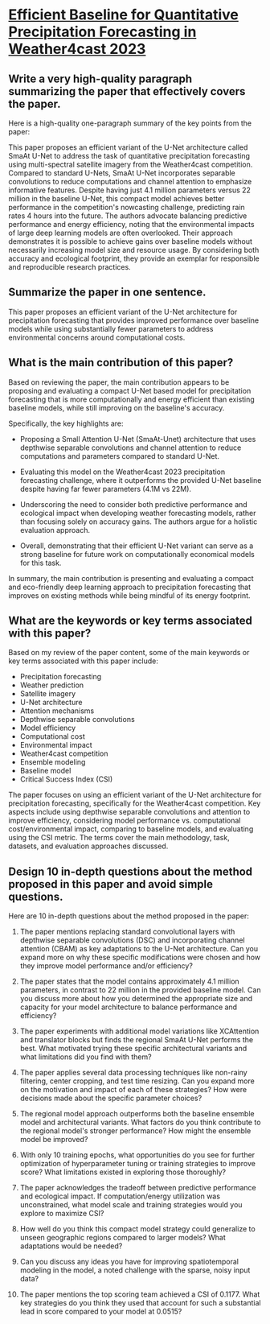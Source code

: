 # [Efficient Baseline for Quantitative Precipitation Forecasting in   Weather4cast 2023](https://arxiv.org/abs/2311.18806)

## Write a very high-quality paragraph summarizing the paper that effectively covers the paper.

 Here is a high-quality one-paragraph summary of the key points from the paper:

This paper proposes an efficient variant of the U-Net architecture called SmaAt U-Net to address the task of quantitative precipitation forecasting using multi-spectral satellite imagery from the Weather4cast competition. Compared to standard U-Nets, SmaAt U-Net incorporates separable convolutions to reduce computations and channel attention to emphasize informative features. Despite having just 4.1 million parameters versus 22 million in the baseline U-Net, this compact model achieves better performance in the competition's nowcasting challenge, predicting rain rates 4 hours into the future. The authors advocate balancing predictive performance and energy efficiency, noting that the environmental impacts of large deep learning models are often overlooked. Their approach demonstrates it is possible to achieve gains over baseline models without necessarily increasing model size and resource usage. By considering both accuracy and ecological footprint, they provide an exemplar for responsible and reproducible research practices.


## Summarize the paper in one sentence.

 This paper proposes an efficient variant of the U-Net architecture for precipitation forecasting that provides improved performance over baseline models while using substantially fewer parameters to address environmental concerns around computational costs.


## What is the main contribution of this paper?

 Based on reviewing the paper, the main contribution appears to be proposing and evaluating a compact U-Net based model for precipitation forecasting that is more computationally and energy efficient than existing baseline models, while still improving on the baseline's accuracy. 

Specifically, the key highlights are:

- Proposing a Small Attention U-Net (SmaAt-Unet) architecture that uses depthwise separable convolutions and channel attention to reduce computations and parameters compared to standard U-Net.

- Evaluating this model on the Weather4cast 2023 precipitation forecasting challenge, where it outperforms the provided U-Net baseline despite having far fewer parameters (4.1M vs 22M).

- Underscoring the need to consider both predictive performance and ecological impact when developing weather forecasting models, rather than focusing solely on accuracy gains. The authors argue for a holistic evaluation approach.

- Overall, demonstrating that their efficient U-Net variant can serve as a strong baseline for future work on computationally economical models for this task.

In summary, the main contribution is presenting and evaluating a compact and eco-friendly deep learning approach to precipitation forecasting that improves on existing methods while being mindful of its energy footprint.


## What are the keywords or key terms associated with this paper?

 Based on my review of the paper content, some of the main keywords or key terms associated with this paper include:

- Precipitation forecasting
- Weather prediction 
- Satellite imagery
- U-Net architecture
- Attention mechanisms
- Depthwise separable convolutions
- Model efficiency 
- Computational cost
- Environmental impact
- Weather4cast competition
- Ensemble modeling
- Baseline model
- Critical Success Index (CSI)

The paper focuses on using an efficient variant of the U-Net architecture for precipitation forecasting, specifically for the Weather4cast competition. Key aspects include using depthwise separable convolutions and attention to improve efficiency, considering model performance vs. computational cost/environmental impact, comparing to baseline models, and evaluating using the CSI metric. The terms cover the main methodology, task, datasets, and evaluation approaches discussed.


## Design 10 in-depth questions about the method proposed in this paper and avoid simple questions.

 Here are 10 in-depth questions about the method proposed in the paper:

1) The paper mentions replacing standard convolutional layers with depthwise separable convolutions (DSC) and incorporating channel attention (CBAM) as key adaptations to the U-Net architecture. Can you expand more on why these specific modifications were chosen and how they improve model performance and/or efficiency?

2) The paper states that the model contains approximately 4.1 million parameters, in contrast to 22 million in the provided baseline model. Can you discuss more about how you determined the appropriate size and capacity for your model architecture to balance performance and efficiency? 

3) The paper experiments with additional model variations like XCAttention and translator blocks but finds the regional SmaAt U-Net performs the best. What motivated trying these specific architectural variants and what limitations did you find with them?

4) The paper applies several data processing techniques like non-rainy filtering, center cropping, and test time resizing. Can you expand more on the motivation and impact of each of these strategies? How were decisions made about the specific parameter choices?

5) The regional model approach outperforms both the baseline ensemble model and architectural variants. What factors do you think contribute to the regional model's stronger performance? How might the ensemble model be improved?

6) With only 10 training epochs, what opportunities do you see for further optimization of hyperparameter tuning or training strategies to improve score? What limitations existed in exploring those thoroughly?

7) The paper acknowledges the tradeoff between predictive performance and ecological impact. If computation/energy utilization was unconstrained, what model scale and training strategies would you explore to maximize CSI?

8) How well do you think this compact model strategy could generalize to unseen geographic regions compared to larger models? What adaptations would be needed?

9) Can you discuss any ideas you have for improving spatiotemporal modeling in the model, a noted challenge with the sparse, noisy input data?

10) The paper mentions the top scoring team achieved a CSI of 0.1177. What key strategies do you think they used that account for such a substantial lead in score compared to your model at 0.0515?
